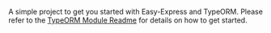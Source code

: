 A simple project to get you started with Easy-Express and TypeORM. Please refer to the [TypeORM Module Readme](https://github.com/easy-express/typeorm#readme) for details on how to get started.

